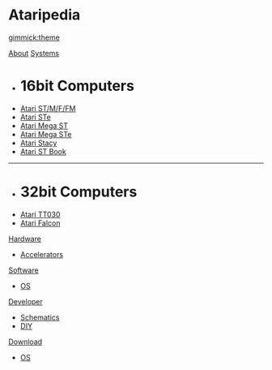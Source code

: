 <!--
  -- Name of your wiki
  -- Do NOT remove the leading `#` character.
  -->

# Ataripedia


<!--
  -- Default theme
  -- (Read: http://dynalon.github.io/mdwiki/#!customizing.md#Theme_chooser)
  -->

[gimmick:theme](spacelab)


<!--
  -- Navigation
  -- (Read: http://dynalon.github.io/mdwiki/#!quickstart.md#Adding_a_navigation)
  -->

[About](pages/about.md)
[Systems]()

  * # 16bit Computers
  * [Atari ST/M/F/FM](systems/atari_st.md)
  * [Atari STe](systems/atari_ste.md)
  * [Atari Mega ST](systems/atari_mega_st.md)
  * [Atari Mega STe](systems/atari_mega_ste.md)
  * [Atari Stacy](systems/atari_stacy.md)
  * [Atari ST Book](systems/atari_st_book.md)
  - - - -
  * # 32bit Computers
  * [Atari TT030](systems/atari_tt.md)
  * [Atari Falcon](systems/atari_falcon.md)
  
[Hardware]()

  * [Accelerators](hardware/accelerators.md)

[Software]()

  * [OS](software/os.md)

[Developer]()

  * [Schematics](developer/schematics.md)
  * [DIY](developer/diy.md)
  
[Download]()

  * [OS](download/OS.md)

<!-- A more complex navigation example: ----------------------------------------

[Menu Item 1]()

  * # SubMenu Heading 1
  * [SubMenu Item 1](pages/subitem1.md)
  * [SubMenu Item 2](pages/subitem2.md)
  - - - -
  * # SubMenu Heading 2
  * [SubMenu Item 3](pages/subitem3.md)
  - - - -
  * # SubMenu Heading 3
  * [SubMenu Item 3](pages/subitem3.md)

[Menu Item 2](pages/item2.md)

[Menu Item 3](pages/item3.md)

---------------------------------------------------------------------------- -->

<!--
  -- Change the Language
  -- Could be useful when there's more than one language wiki.
  -->

<!--
[Change the Language]()

  * [English (United States)](/en_US/)
  * [English (United Kingdom)](/en_GB/)
  * [Italian](/it/)
-->

<!--
  -- Let the user choose a theme
  -- (Read: http://dynalon.github.io/mdwiki/#!quickstart.md#Adding_a_navigation)
  -->

<!--
[gimmick:themechooser](Choose theme)
-->
